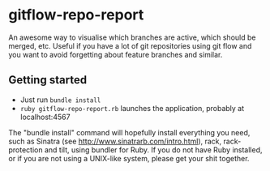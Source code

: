 gitflow-repo-report
===================

An awesome way to visualise which branches are active, which should be
merged, etc. Useful if you have a lot of git repositories using git flow
and you want to avoid forgetting about feature branches and similar.


Getting started
---------------

* Just run ```bundle install```
* ```ruby gitflow-repo-report.rb``` launches the application, probably at localhost:4567

The "bundle install" command will hopefully install everything you need,
such as Sinatra (see http://www.sinatrarb.com/intro.html), rack, rack-
protection and tilt, using bundler for Ruby. If you do not have Ruby
installed, or if you are not using a UNIX-like system, please get your
shit together.
